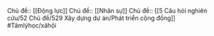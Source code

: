 Chủ đề:: [[Động lực]]
Chủ đề:: [[Nhân sự]]
Chủ đề:: [[5 Câu hỏi nghiên cứu/52 Chủ đề/529 Xây dựng dự án/Phát triển cộng đồng]]
#Tâmlýhọc/xãhội